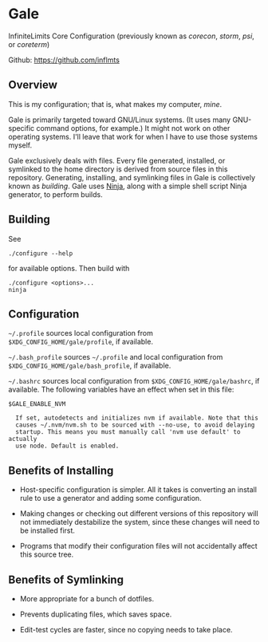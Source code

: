 # Gale

InfiniteLimits Core Configuration
(previously known as _corecon_, _storm_, _psi_, or _coreterm_)

Github: <https://github.com/inflmts>

## Overview

This is my configuration; that is, what makes my computer, _mine_.

Gale is primarily targeted toward GNU/Linux systems. (It uses many GNU-specific
command options, for example.) It might not work on other operating systems.
I'll leave that work for when I have to use those systems myself.

Gale exclusively deals with files. Every file generated, installed, or symlinked
to the home directory is derived from source files in this repository.
Generating, installing, and symlinking files in Gale is collectively known as
_building_. Gale uses [Ninja](https://ninja-build.org), along with a simple
shell script Ninja generator, to perform builds.

## Building

See

    ./configure --help

for available options. Then build with

    ./configure <options>...
    ninja

## Configuration

`~/.profile` sources local configuration from `$XDG_CONFIG_HOME/gale/profile`,
if available.

`~/.bash_profile` sources `~/.profile` and local configuration from
`$XDG_CONFIG_HOME/gale/bash_profile`, if available.

`~/.bashrc` sources local configuration from `$XDG_CONFIG_HOME/gale/bashrc`, if
available. The following variables have an effect when set in this file:

    $GALE_ENABLE_NVM

      If set, autodetects and initializes nvm if available. Note that this
      causes ~/.nvm/nvm.sh to be sourced with --no-use, to avoid delaying
      startup. This means you must manually call 'nvm use default' to actually
      use node. Default is enabled.

## Benefits of Installing

- Host-specific configuration is simpler. All it takes is converting an install
  rule to use a generator and adding some configuration.

- Making changes or checking out different versions of this repository will not
  immediately destabilize the system, since these changes will need to be
  installed first.

- Programs that modify their configuration files will not accidentally affect
  this source tree.

## Benefits of Symlinking

- More appropriate for a bunch of dotfiles.

- Prevents duplicating files, which saves space.

- Edit-test cycles are faster, since no copying needs to take place.

